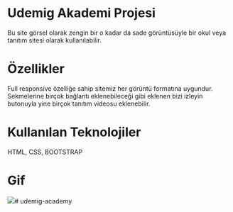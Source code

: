 # Udemig Akademi Projesi
Bu site görsel olarak zengin bir o kadar da sade görüntüsüyle bir okul veya tanıtım sitesi olarak kullanılabilir.

# Özellikler
Full responsive özelliğe sahip sitemiz her görüntü formatına uygundur.
Sekmelerine birçok bağlantı eklenebileceği gibi eklenen bizi izleyin butonuyla yine birçok tanıtım videosu eklenebilir.

# Kullanılan Teknolojiler
HTML, CSS, BOOTSTRAP

# Gif
![](/images/udemig.gif)# udemig-academy
